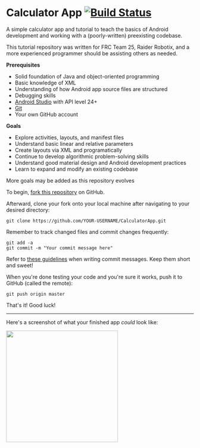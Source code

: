 # Calculator App [![Build Status](https://travis-ci.org/spencerng/CalculatorApp.svg?branch=master)](https://travis-ci.org/spencerng/CalculatorApp)

A simple calculator app and tutorial to teach the basics of Android development and working with a (poorly-written) preexisting codebase.

This tutorial repository was written for FRC Team 25, Raider Robotix, and a more experienced programmer should be assisting others as needed. 

**Prerequisites**

* Solid foundation of Java and object-oriented programming
* Basic knowledge of XML 
* Understanding of how Android app source files are structured
* Debugging skills
* [Android Studio](https://developer.android.com/studio/) with API level 24+
* [Git](https://git-scm.com/)
* Your own GitHub account

**Goals**

* Explore activities, layouts, and manifest files
* Understand basic linear and relative parameters
* Create layouts via XML and programatically
* Continue to develop algorithmic problem-solving skills
* Understand good material design and Android development practices
* Learn to expand and modify an existing codebase

More goals may be added as this repository evolves

To begin, [fork this repository](https://guides.github.com/activities/forking/) on GitHub.

Afterward, clone your fork onto your local machine after navigating to your desired directory:

```
git clone https://github.com/YOUR-USERNAME/CalculatorApp.git
```

Remember to track changed files and commit changes frequently:

```
git add -a
git commit -m "Your commit message here"
```

Refer to [these guidelines](https://gist.github.com/robertpainsi/b632364184e70900af4ab688decf6f53) when writing commit messages. Keep them short and sweet!

When you're done testing your code and you're sure it works, push it to GitHub (called the remote):

```
git push origin master
```

That's it! Good luck!

-------------------------------

Here's a screenshot of what your finished app *could* look like:

<img src="screenshot.png" width="300">
